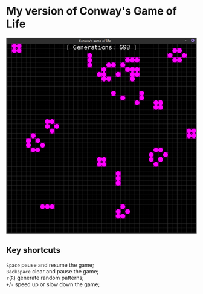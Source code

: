 # My version of Conway's Game of Life

![Game](screenshot.png)

## Key shortcuts
`Space` pause and resume the game;  
`Backspace` clear and pause the game;  
`r`(`R`) generate random patterns;  
`+`/`-` speed up or slow down the game;  
